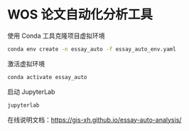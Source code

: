 # WOS 论文自动化分析工具

使用 Conda 工具克隆项目虚拟环境

```sh
conda env create -n essay_auto -f essay_auto_env.yaml
```

激活虚拟环境

```sh
conda activate essay_auto
```

启动 JupyterLab

```sh
jupyterlab
```

在线说明文档：https://gis-xh.github.io/essay-auto-analysis/